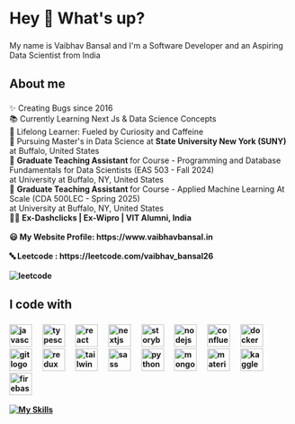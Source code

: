 <h1 align="left">Hey 👋 What's up?</h1>

###
<!--![](https://komarev.com/ghpvc/?username=VaibhavBansal26)-->

<p align="left">My name is Vaibhav Bansal and I'm a Software Developer and an Aspiring Data Scientist from India</p>

###

<h2 align="left">About me</h2>

###

<p align="left">✨ Creating Bugs since 2016<br>📚 Currently Learning Next Js & Data Science Concepts<br>🧠 Lifelong Learner: Fueled by Curiosity and Caffeine<br> 🥇 Pursuing Master's in Data Science at <strong>State University New York (SUNY)</strong> at Buffalo, United States <br>
🥇 <strong> Graduate Teaching Assistant </strong> for Course - Programming and Database Fundamentals for Data Scientists (EAS 503 - Fall 2024) <br>    at University at Buffalo, NY, United States <br>
🥇 <strong> Graduate Teaching Assistant </strong> for Course - Applied Machine Learning At Scale (CDA 500LEC - Spring 2025)<br>     at University at Buffalo, NY, United States <br>
👨‍💼 <strong>Ex-Dashclicks | Ex-Wipro | VIT Alumni, India<br> 
  <br>😃 My Website Profile: https://www.vaibhavbansal.in<br>
  <br>🔤 Leetcode : https://leetcode.com/vaibhav_bansal26<br>
  <br>
   <img src="https://leetcard.jacoblin.cool/vaibhav_bansal26?theme=light&font=Gowun%20Batang&ext=heatmap&border=0"} alt="leetcode"/>
  <br>

###

<h2 align="left">I code with</h2>

###

<div align="left">
  <img src="https://cdn.jsdelivr.net/gh/devicons/devicon/icons/javascript/javascript-original.svg" height="40" alt="javascript logo"  />
  <img width="12" />
  <img src="https://cdn.jsdelivr.net/gh/devicons/devicon/icons/typescript/typescript-original.svg" height="40" alt="typescript logo"  />
  <img width="12" />
  <img src="https://cdn.jsdelivr.net/gh/devicons/devicon/icons/react/react-original.svg" height="40" alt="react logo"  />
  <img width="12" />
  <img src="https://cdn.jsdelivr.net/gh/devicons/devicon/icons/nextjs/nextjs-original.svg" height="40" alt="nextjs logo"  />
  <img width="12" />
  <img src="https://cdn.jsdelivr.net/gh/devicons/devicon/icons/storybook/storybook-original.svg" height="40" alt="storybook logo"  />
  <img width="12" />
  <img src="https://cdn.jsdelivr.net/gh/devicons/devicon/icons/nodejs/nodejs-original.svg" height="40" alt="nodejs logo"  />
  <img width="12" />
  <img src="https://cdn.jsdelivr.net/gh/devicons/devicon/icons/confluence/confluence-original.svg" height="40" alt="confluence logo"  />
  <img width="12" />
  <img src="https://cdn.jsdelivr.net/gh/devicons/devicon/icons/docker/docker-original.svg" height="40" alt="docker logo"  />
  <img width="12" />
  <img src="https://cdn.jsdelivr.net/gh/devicons/devicon/icons/git/git-original.svg" height="40" alt="git logo"  />
  <img width="12" />
  <img src="https://cdn.jsdelivr.net/gh/devicons/devicon/icons/redux/redux-original.svg" height="40" alt="redux logo"  />
  <img width="12" />
  <img src="https://cdn.jsdelivr.net/gh/devicons/devicon/icons/tailwindcss/tailwindcss-original-wordmark.svg" height="40" alt="tailwindcss logo"  />
  <img width="12" />
  <img src="https://cdn.jsdelivr.net/gh/devicons/devicon/icons/sass/sass-original.svg" height="40" alt="sass logo"  />
  <img width="12" />
  <img src="https://cdn.jsdelivr.net/gh/devicons/devicon/icons/python/python-original.svg" height="40" alt="python logo"  />
  <img width="12" />
  <img src="https://cdn.jsdelivr.net/gh/devicons/devicon/icons/mongodb/mongodb-original.svg" height="40" alt="mongodb logo"  />
  <img width="12" />
  <img src="https://cdn.jsdelivr.net/gh/devicons/devicon/icons/materialui/materialui-original.svg" height="40" alt="materialui logo"  />
  <img width="12" />
  <img src="https://cdn.jsdelivr.net/gh/devicons/devicon/icons/kaggle/kaggle-original.svg" height="40" alt="kaggle logo"  />
  <img width="12" />
  <img src="https://cdn.jsdelivr.net/gh/devicons/devicon/icons/firebase/firebase-plain.svg" height="40" alt="firebase logo"  />
  <img width="12" />

 [![My Skills](https://skillicons.dev/icons?i=kafka,aws,ts,terraform,tensorflow,postgres,postman,mongodb,jenkins,flask,azure,kubernetes&theme=light)](https://skillicons.dev)
                            
</div>

###
